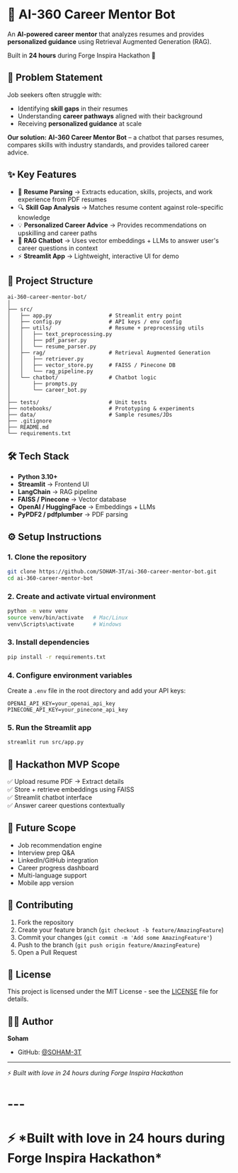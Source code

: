 # 🤖 AI-360 Career Mentor Bot

An **AI-powered career mentor** that analyzes resumes and provides **personalized guidance** using Retrieval Augmented Generation (RAG).

Built in **24 hours** during Forge Inspira Hackathon 🚀

## 📌 Problem Statement

Job seekers often struggle with:
- Identifying **skill gaps** in their resumes
- Understanding **career pathways** aligned with their background  
- Receiving **personalized guidance** at scale

**Our solution:** **AI-360 Career Mentor Bot** – a chatbot that parses resumes, compares skills with industry standards, and provides tailored career advice.

## ✨ Key Features

- 📄 **Resume Parsing** → Extracts education, skills, projects, and work experience from PDF resumes
- 🔍 **Skill Gap Analysis** → Matches resume content against role-specific knowledge
- 💡 **Personalized Career Advice** → Provides recommendations on upskilling and career paths
- 🧠 **RAG Chatbot** → Uses vector embeddings + LLMs to answer user's career questions in context
- ⚡ **Streamlit App** → Lightweight, interactive UI for demo

## 📂 Project Structure

```
ai-360-career-mentor-bot/
│
├── src/
│   ├── app.py                  # Streamlit entry point
│   ├── config.py               # API keys / env config
│   ├── utils/                  # Resume + preprocessing utils
│   │   ├── text_preprocessing.py
│   │   ├── pdf_parser.py
│   │   └── resume_parser.py
│   ├── rag/                    # Retrieval Augmented Generation
│   │   ├── retriever.py
│   │   ├── vector_store.py     # FAISS / Pinecone DB
│   │   └── rag_pipeline.py
│   └── chatbot/                # Chatbot logic
│       ├── prompts.py
│       └── career_bot.py
│
├── tests/                      # Unit tests
├── notebooks/                  # Prototyping & experiments
├── data/                       # Sample resumes/JDs
├── .gitignore
├── README.md
└── requirements.txt
```

## 🛠️ Tech Stack

- **Python 3.10+**
- **Streamlit** → Frontend UI
- **LangChain** → RAG pipeline
- **FAISS / Pinecone** → Vector database
- **OpenAI / HuggingFace** → Embeddings + LLMs
- **PyPDF2 / pdfplumber** → PDF parsing

## ⚙️ Setup Instructions

### 1. Clone the repository
```bash
git clone https://github.com/SOHAM-3T/ai-360-career-mentor-bot.git
cd ai-360-career-mentor-bot
```

### 2. Create and activate virtual environment
```bash
python -m venv venv
source venv/bin/activate   # Mac/Linux
venv\Scripts\activate      # Windows
```

### 3. Install dependencies
```bash
pip install -r requirements.txt
```

### 4. Configure environment variables
Create a `.env` file in the root directory and add your API keys:
```env
OPENAI_API_KEY=your_openai_api_key
PINECONE_API_KEY=your_pinecone_api_key
```

### 5. Run the Streamlit app
```bash
streamlit run src/app.py
```

## 🎯 Hackathon MVP Scope

✅ Upload resume PDF → Extract details  
✅ Store + retrieve embeddings using FAISS  
✅ Streamlit chatbot interface  
✅ Answer career questions contextually  

## 📌 Future Scope

- Job recommendation engine
- Interview prep Q&A
- LinkedIn/GitHub integration
- Career progress dashboard
- Multi-language support
- Mobile app version

## 🤝 Contributing

1. Fork the repository
2. Create your feature branch (`git checkout -b feature/AmazingFeature`)
3. Commit your changes (`git commit -m 'Add some AmazingFeature'`)
4. Push to the branch (`git push origin feature/AmazingFeature`)
5. Open a Pull Request

## 📄 License

This project is licensed under the MIT License - see the [LICENSE](LICENSE) file for details.

## 👨‍💻 Author

**Soham**
- GitHub: [@SOHAM-3T](https://github.com/SOHAM-3T)

---

⚡️ *Built with love in 24 hours during Forge Inspira Hackathon*

# ---

# 

# ⚡️ \*Built with love in 24 hours during Forge Inspira Hackathon\*

